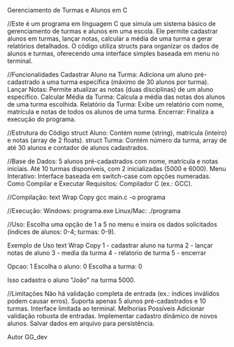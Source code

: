 Gerenciamento de Turmas e Alunos em C

//Este é um programa em linguagem C que simula um sistema básico de gerenciamento de turmas e alunos em uma escola. Ele permite cadastrar alunos em turmas, lançar notas, calcular a média de uma turma e gerar relatórios detalhados. O código utiliza structs para organizar os dados de alunos e turmas, oferecendo uma interface simples baseada em menu no terminal.

//Funcionalidades
Cadastrar Aluno na Turma: Adiciona um aluno pré-cadastrado a uma turma específica (máximo de 30 alunos por turma).
Lançar Notas: Permite atualizar as notas (duas disciplinas) de um aluno específico.
Calcular Média da Turma: Calcula a média das notas dos alunos de uma turma escolhida.
Relatório da Turma: Exibe um relatório com nome, matrícula e notas de todos os alunos de uma turma.
Encerrar: Finaliza a execução do programa.

//Estrutura do Código
struct Aluno: Contém nome (string), matrícula (inteiro) e notas (array de 2 floats).
struct Turma: Contém número da turma, array de até 30 alunos e contador de alunos cadastrados.

//Base de Dados:
5 alunos pré-cadastrados com nome, matrícula e notas iniciais.
Até 10 turmas disponíveis, com 2 inicializadas (5000 e 6000).
Menu Interativo: Interface baseada em switch-case com opções numeradas.
Como Compilar e Executar
Requisitos: Compilador C (ex.: GCC).

//Compilação:
text
Wrap
Copy
gcc main.c -o programa

//Execução:
Windows: programa.exe
Linux/Mac: ./programa

//Uso: Escolha uma opção de 1 a 5 no menu e insira os dados solicitados (índices de alunos: 0-4; turmas: 0-9).

Exemplo de Uso
text
Wrap
Copy
 1 - cadastrar aluno na turma
 2 - lançar notas de aluno
 3 - media da turma
 4 - relatorio de turma
 5 - encerrar
 
 Opcao: 1
 Escolha o aluno: 0
 Escolha a turma: 0

Isso cadastra o aluno "João" na turma 5000.

//Limitações
Não há validação completa de entrada (ex.: índices inválidos podem causar erros).
Suporta apenas 5 alunos pré-cadastrados e 10 turmas.
Interface limitada ao terminal.
Melhorias Possíveis
Adicionar validação robusta de entradas.
Implementar cadastro dinâmico de novos alunos.
Salvar dados em arquivo para persistência.

Autor
GG_dev
